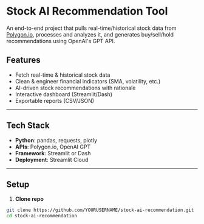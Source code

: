 # Stock AI Recommendation Tool

An end-to-end project that pulls real-time/historical stock data from [Polygon.io](https://polygon.io/), processes and analyzes it, and generates buy/sell/hold recommendations using OpenAI's GPT API.

## Features
- Fetch real-time & historical stock data
- Clean & engineer financial indicators (SMA, volatility, etc.)
- AI-driven stock recommendations with rationale
- Interactive dashboard (Streamlit/Dash)
- Exportable reports (CSV/JSON)

---

## Tech Stack
- **Python**: pandas, requests, plotly
- **APIs**: Polygon.io, OpenAI GPT
- **Framework**: Streamlit or Dash
- **Deployment**: Streamlit Cloud

---

## Setup

1. **Clone repo**
```bash
git clone https://github.com/YOURUSERNAME/stock-ai-recommendation.git
cd stock-ai-recommendation
